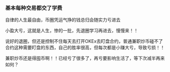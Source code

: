 ### 基本每种交易都交了学费

自律的人生最自由，币圈凭运气挣的钱总归会随实力亏进去

小盈大亏，这就是人生，惨的一批，先退圈学习再进去，慢慢来！！

说好的退圈，但还是控制不住每天去打开OKEx去盯盘合约，普通兼职炒币碰不了合约这种需要盯盘的东西，自己的胜率很高，但每次都是小赚大亏，导致亏损！！

兼职炒币还是得囤币啊！！已经亏了很多了，再亏要影响生活了，等下次减半再来如何？